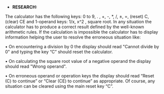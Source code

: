 ﻿
- **RESEARCH:**

The calculator has the following keys:  0 to 9, . , +, -, \*, /, ±, =, (reset) C, (clear) CE and 1-operand keys:  1/x, x^2 , square root.  In any situation the calculator has to produce a correct result defined by the well-known arithmetic rules.  If the calculation is impossible the calculator has to display information helping the user to resolve the erroneous situation like: 

• On encountering a division by 0 the display should read "Cannot divide by 0" and typing the key “C” should reset the calculator. 

• On calculating the square root value of a negative operand the display should read "Wrong operand". 

• On erroneous operand or operation keys the display should read “Reset (C) to continue” or “Clear (CE) to continue” as appropriate. Of course, any situation can be cleared using the main reset key “C”.


